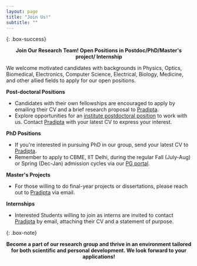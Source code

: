 ```yaml
---
layout: page
title: "Join Us!"
subtitle: ""
---
```


{: .box-success}
<center> <b>Join Our Research Team! Open Positions in Postdoc/PhD/Master's project/ Internship</b></center>
  

We welcome motivated candidates with backgrounds in Physics, Optics, Biomedical, Electronics, Computer Science, Electrical, Biology, Medicine, and other allied fields to apply for our open positions.

**Post-doctoral Positions**
- Candidates with their own fellowships are encouraged to apply by emailing their CV and a brief research proposal to [Pradipta](mailto:pmukherjee@cbme.iitd.ac.in).
- Explore opportunities for an [institute postdoctoral position](https://home.iitd.ac.in/jobs-iitd/) to work with us. Contact [Pradipta](mailto:pmukherjee@cbme.iitd.ac.in) with your latest CV to express your interest.

**PhD Positions**
- If you're interested in pursuing PhD in our group, send your latest CV to [Pradipta](mailto:pmukherjee@cbme.iitd.ac.in).
- Remember to apply to CBME, IIT Delhi, during the regular Fall (July-Aug) or Spring (Dec-Jan) admission cycles via our [PG portal](https://ecampus.iitd.ac.in/PGADM/login).

**Master's Projects**
- For those willing to do final-year projects or dissertations, please reach out to [Pradipta](mailto:pmukherjee@cbme.iitd.ac.in) via email.

**Internships**
- Interested Students willing to join as interns are invited to contact [Pradipta](mailto:pmukherjee@cbme.iitd.ac.in) by email, attaching their CV and a statement of purpose.

{: .box-note}
<center> <b>Become a part of our research group and thrive in an environment tailored for both scientific and personal development. We look forward to your applications!</b></center>
